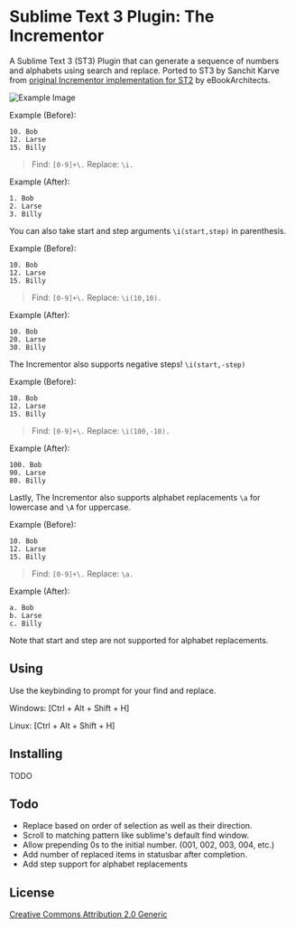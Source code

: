 # Sublime Text 3 Plugin: The Incrementor

A Sublime Text 3 (ST3) Plugin that can generate a sequence of numbers and alphabets using search and replace.
Ported to ST3 by Sanchit Karve from [original Incrementor implementation for ST2](https://github.com/eBookArchitects/Incrementor) by eBookArchitects.

![Example Image](http://i.imgur.com/Rfqz1nB.gif)

Example (Before):

    10. Bob
    12. Larse
    15. Billy

> Find: `[0-9]+\.`
> Replace: `\i.`

Example (After):

    1. Bob
    2. Larse
    3. Billy

You can also take start and step arguments `\i(start,step)` in parenthesis.

Example (Before):

    10. Bob
    12. Larse
    15. Billy

> Find: `[0-9]+\.`
> Replace: `\i(10,10).`

Example (After):

    10. Bob
    20. Larse
    30. Billy

The Incrementor also supports negative steps! `\i(start,-step)`

Example (Before):

    10. Bob
    12. Larse
    15. Billy

> Find: `[0-9]+\.`
> Replace: `\i(100,-10).`

Example (After):

    100. Bob
    90. Larse
    80. Billy

Lastly, The Incrementor also supports alphabet replacements `\a` for lowercase and `\A` for uppercase.

Example (Before):

    10. Bob
    12. Larse
    15. Billy

> Find: `[0-9]+\.`
> Replace: `\a.`

Example (After):

    a. Bob
    b. Larse
    c. Billy

Note that start and step are not supported for alphabet replacements.


## Using

Use the keybinding to prompt for your find and replace.

Windows: [Ctrl + Alt + Shift + H]

Linux: [Ctrl + Alt + Shift + H]

## Installing

TODO

## Todo

- Replace based on order of selection as well as their direction.
- Scroll to matching pattern like sublime's default find window.
- Allow prepending 0s to the initial number. (001, 002, 003, 004, etc.)
- Add number of replaced items in statusbar after completion.
- Add step support for alphabet replacements

## License

[Creative Commons Attribution 2.0 Generic](http://creativecommons.org/licenses/by/2.0/)
